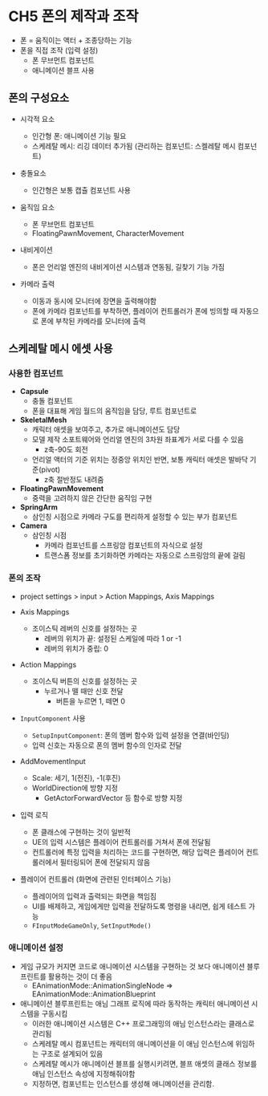 # **CH5 폰의 제작과 조작**

- 폰 = 움직이는 액터 + 조종당하는 기능
- 폰을 직접 조작 (입력 설정)
  - 폰 무브먼트 컴포넌트
  - 애니메이션 블프 사용

## **폰의 구성요소**

- 시각적 요소
  - 인간형 폰: 애니메이션 기능 필요
  - 스케레탈 메시: 리깅 데이터 추가됨 (관리하는 컴포넌트: 스켈레탈 메시 컴포넌트)

- 충돌요소
  - 인간형은 보통 캡츌 컴포넌트 사용
- 움직임 요소
  - 폰 무브먼트 컴포넌트 
  - FloatingPawnMovement, CharacterMovement
- 내비게이션
  - 폰은 언리얼 엔진의 내비게이션 시스템과 연동됨, 길찾기 기능 가짐

- 카메라 출력
  - 이동과 동시에 모니터에 장면을 출력해야함
  - 폰에 카메라 컴포넌트를 부착하면, 플레이어 컨트롤러가 폰에 빙의할 때 자동으로 폰에 부착된 카메라를 모니터에 출력


## **스케레탈 메시 에셋 사용**

### **사용한 컴포넌트**

- **Capsule**
  - 충돌 컴포넌트
  - 폰을 대표해 게임 월드의 움직임을 담당, 루트 컴포넌트로
- **SkeletalMesh**
  - 캐릭터 애셋을 보여주고, 추가로 애니메이션도 담당
  - 모델 제작 소포트웨어와 언리얼 엔진의 3차원 좌표계가 서로 다를 수 있음
    - z축-90도 회전 
  - 언리얼 액터의 기준 위치는 정중앙 위치인 반면, 보통 캐릭터 애셋은 발바닥 기준(pivot)
    - z축 절반정도 내려줌
- **FloatingPawnMovement**
  - 중력을 고려하지 않은 간단한 움직임 구현
- **SpringArm**
  - 삼인칭 시점으로 카메라 구도를 편리하게 설정할 수 있는 부가 컴포넌트
- **Camera**
  - 삼인칭 시점
    - 카메라 컴포넌트를 스프링암 컴포넌트의 자식으로 설정
    - 트랜스폼 정보를 초기화하면 카메라는 자동으로 스프링암의 끝에 걸림

### **폰의 조작**

- project settings > input > Action Mappings, Axis Mappings

- Axis Mappings
  - 조이스틱 레버의 신호를 설정하는 곳
    - 레버의 위치가 끝: 설정된 스케일에 따라 1 or -1
    - 레버의 위치가 중립: 0
    
- Action Mappings
  - 조이스틱 버튼의 신호를 설정하는 곳
    - 누르거나 뗄 때만 신호 전달
      - 버튼을 누르면 1, 떼면 0 

- `InputComponent` 사용 
  - `SetupInputComponent`: 폰의 멤버 함수와 입력 설정을 연결(바인딩)
  - 입력 신호는 자동으로 폰의 멤버 함수의 인자로 전달

- AddMovementInput
  - Scale: 세기, 1(전진), -1(후진)
  - WorldDirection에 방향 지정
    - GetActorForwardVector 등 함수로 방향 지정
    
- 입력 로직
  - 폰 클래스에 구현하는 것이 일반적
  - UE의 입력 시스템은 플레이어 컨트롤러를 거쳐서 폰에 전달됨
  - 컨트롤러에 특정 입력을 처리하는 코드를 구현하면, 해당 입력은 플레이어 컨트롤러에서 필터링되어 폰에 전달되지 않음
  
- 플레이어 컨트롤러 (화면에 관련된 인터페이스 기능)
  - 플레이어의 입력과 출력되는 화면을 책임짐
  - UI를 배제하고, 게임에게만 입력을 전달하도록 명령을 내리면, 쉽게 테스트 가능
  - `FInputModeGameOnly`, `SetInputMode()`

### **애니메이션 설정**

- 게임 규모가 커지면 코드로 애니메이션 시스템을 구현하는 것 보다 애니메이션 블루프린트를 활용하는 것이 더 좋음
  - EAnimationMode::AnimationSingleNode => EAnimationMode::AnimationBlueprint
- 애니메이션 블루프린트는 애님 그래프 로직에 따라 동작하는 캐릭터 애니메이션 시스템을 구동시킴
  - 이러한 애니메이션 시스템은 C++ 프로그래밍의 애님 인스턴스라는 클래스로 관리됨
  - 스케레탈 메시 컴포넌트는 캐릭터의 애니메이션을 이 애님 인스턴스에 위임하는 구조로 설계되어 있음
  - 스케레탈 메시가 애니메이션 블프를 실행시키려면, 블프 애셋의 클래스 정보를 애님 인스턴스 속성에 지정해줘야함
  - 지정하면, 컴포넌트는 인스턴스를 생성해 애니메이션을 관리함.



